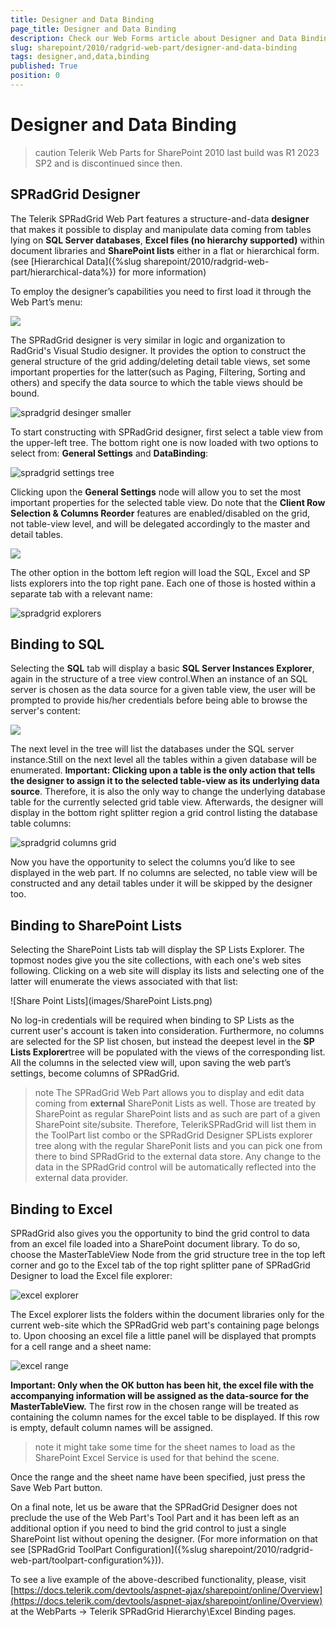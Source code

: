 ```yaml
---
title: Designer and Data Binding
page_title: Designer and Data Binding
description: Check our Web Forms article about Designer and Data Binding.
slug: sharepoint/2010/radgrid-web-part/designer-and-data-binding
tags: designer,and,data,binding
published: True
position: 0
---
```


# Designer and Data Binding

>caution Telerik Web Parts for SharePoint 2010 last build was R1 2023 SP2 and is discontinued since then.

## SPRadGrid Designer

The Telerik SPRadGrid Web Part features a structure-and-data **designer** that makes it possible to display and manipulate data coming from tables lying on **SQL Server databases**, **Excel files (no hierarchy supported)** within document libraries and **SharePoint lists** either in a flat or hierarchical form. (see [Hierarchical Data]({%slug sharepoint/2010/radgrid-web-part/hierarchical-data%}) for more information)

To employ the designer’s capabilities you need to first load it through the Web Part’s menu:

![](images/designer_menu_option.png)

The SPRadGrid designer is very similar in logic and organization to RadGrid's Visual Studio designer. It provides the option to construct the general structure of the grid adding/deleting detail table views, set some important properties for the latter(such as Paging, Filtering, Sorting and others) and specify the data source to which the table views should be bound.

![spradgrid desinger smaller](images/spradgrid_desinger_smaller.png)

To start constructing with SPRadGrid designer, first select a table view from the upper-left tree. The bottom right one is now loaded with two options to select from: **General Settings** and **DataBinding**:

![spradgrid settings tree](images/spradgrid_settings_tree.png)

Clicking upon the **General Settings** node will allow you to set the most important properties for the selected table view. Do note that the **Client Row Selection & Columns Reorder** features are enabled/disabled on the grid, not table-view level, and will be delegated accordingly to the master and detail tables.

![](images/general_settings.png)

The other option in the bottom left region will load the SQL, Excel and SP lists explorers into the top right pane. Each one of those is hosted within a separate tab with a relevant name:

![spradgrid explorers](images/spradgrid_explorers.png)

## Binding to SQL

Selecting the **SQL** tab will display a basic **SQL Server Instances Explorer**, again in the structure of a tree view control.When an instance of an SQL server is chosen as the data source for a given table view, the user will be prompted to provide his/her credentials before being able to browse the server's content:

![](images/designer_login.png)

The next level in the tree will list the databases under the SQL server instance.Still on the next level all the tables within a given database will be enumerated. **Important: Clicking upon a table is the only action that tells the designer to assign it to the selected table-view as its underlying data source**. Therefore, it is also the only way to change the underlying database table for the currently selected grid table view. Afterwards, the designer will display in the bottom right splitter region a grid control listing the database table columns:

![spradgrid columns grid](images/spradgrid_columns_grid.png)

Now you have the opportunity to select the columns you’d like to see displayed in the web part. If no columns are selected, no table view will be constructed and any detail tables under it will be skipped by the designer too.

## Binding to SharePoint Lists

Selecting the SharePoint Lists tab will display the SP Lists Explorer. The topmost nodes give you the site collections, with each one's web sites following. Clicking on a web site will display its lists and selecting one of the latter will enumerate the views associated with that list:

![Share Point Lists](images/SharePoint Lists.png)

No log-in credentials will be required when binding to SP Lists as the current user's account is taken into consideration. Furthermore, no columns are selected for the SP list chosen, but instead the deepest level in the **SP Lists Explorer**tree will be populated with the views of the corresponding list. All the columns in the selected view will, upon saving the web part’s settings, become columns of SPRadGrid.

>note
>The SPRadGrid Web Part allows you to display and edit data coming from **external** SharePonit Lists as well. Those are treated by SharePoint as regular SharePoint lists and as such are part of a given SharePoint site/subsite. Therefore, TelerikSPRadGrid will list them in the ToolPart list combo or the SPRadGrid Designer SPLists explorer tree along with the regular SharePonit lists and you can pick one from there to bind SPRadGrid to the external data store. Any change to the data in the SPRadGrid control will be automatically reflected into the external data provider.


## Binding to Excel

SPRadGrid also gives you the opportunity to bind the grid control to data from an excel file loaded into a SharePoint document library. To do so, choose the MasterTableView Node from the grid structure tree in the top left corner and go to the Excel tab of the top right splitter pane of SPRadGrid Designer to load the Excel file explorer:

![excel explorer](images/excel_explorer.png)

The Excel explorer lists the folders within the document libraries only for the current web-site which the SPRadGrid web part's containing page belongs to. Upon choosing an excel file a little panel will be displayed that prompts for a cell range and a sheet name:


![excel range](images/excel_range.png)

**Important: Only when the OK button has been hit, the excel file with the accompanying information will be assigned as the data-source for the MasterTableView.** The first row in the chosen range will be treated as containing the column names for the excel table to be displayed. If this row is empty, default column names will be assigned.

>note
> it might take some time for the sheet names to load as the SharePoint Excel Service is used for that behind the scene.
>

Once the range and the sheet name have been specified, just press the Save Web Part button.

On a final note, let us be aware that the SPRadGrid Designer does not preclude the use of the Web Part's Tool Part and it has been left as an additional option if you need to bind the grid control to just a single SharePoint list without opening the designer. (For more information on that see [SPRadGrid ToolPart Configuration]({%slug sharepoint/2010/radgrid-web-part/toolpart-configuration%})).

To see a live example of the above-described functionality, please, visit [https://docs.telerik.com/devtools/aspnet-ajax/sharepoint/online/Overview](https://docs.telerik.com/devtools/aspnet-ajax/sharepoint/online/Overview) at the WebParts -> Telerik SPRadGrid Hierarchy\Excel Binding pages.

